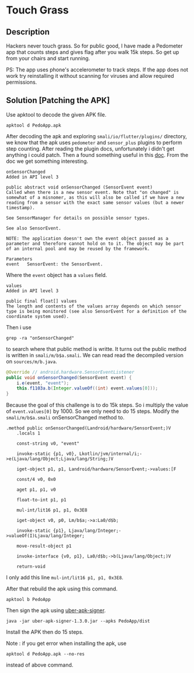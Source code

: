 # Touch Grass

## Description
Hackers never touch grass. So for public good, I have made a Pedometer app that counts steps and gives flag after you walk 15k steps. So get up from your chairs and start running.

PS: The app uses phone's accelerometer to track steps. If the app does not work try reinstalling it without scanning for viruses and allow required permissions.

## Solution [Patching the APK]
Use apktool to decode the given APK file.
```
apktool d PedoApp.apk
```
After decoding the apk and exploring `smali/io/flutter/plugins/` directory, we know that the apk uses `pedometer` and `sensor_plus` plugins to perform step counting. After reading the plugin docs, unfortunately i didn't get anything i could patch. Then a found something useful in this [doc](https://developer.android.com/reference/android/hardware/SensorEventListener#onSensorChanged(android.hardware.SensorEvent)). From the doc we get something interesting.

```
onSensorChanged
Added in API level 3

public abstract void onSensorChanged (SensorEvent event)
Called when there is a new sensor event. Note that "on changed" is somewhat of a misnomer, as this will also be called if we have a new reading from a sensor with the exact same sensor values (but a newer timestamp). 

See SensorManager for details on possible sensor types.

See also SensorEvent.

NOTE: The application doesn't own the event object passed as a parameter and therefore cannot hold on to it. The object may be part of an internal pool and may be reused by the framework.

Parameters
event	SensorEvent: the SensorEvent.
```
Where the `event` object has a `values` field.     
```
values
Added in API level 3

public final float[] values
The length and contents of the values array depends on which sensor type is being monitored (see also SensorEvent for a definition of the coordinate system used).
```
Then i use 
```
grep -ra "onSensorChanged"
```
to search where that public method is writte. It turns out the public method is written in `smali/m/b$a.smali`. We can read read the decompiled version on `sources/m/b.java`.

```java
@Override // android.hardware.SensorEventListener
public void onSensorChanged(SensorEvent event) {
    i.e(event, "event");
    this.f1103a.b(Integer.valueOf((int) event.values[0]));
}
```
Because the goal of this challenge is to do 15k steps. So i multiply the value of `event.values[0]` by 1000. So we only need to do 15 steps. Modify the `smali/m/b$a.smali` onSensorChanged method to.

```smali
.method public onSensorChanged(Landroid/hardware/SensorEvent;)V
    .locals 1

    const-string v0, "event"

    invoke-static {p1, v0}, Lkotlin/jvm/internal/i;->e(Ljava/lang/Object;Ljava/lang/String;)V

    iget-object p1, p1, Landroid/hardware/SensorEvent;->values:[F

    const/4 v0, 0x0

    aget p1, p1, v0
	
    float-to-int p1, p1
	
	mul-int/lit16 p1, p1, 0x3E8
	
    iget-object v0, p0, Lm/b$a;->a:La0/d$b;

    invoke-static {p1}, Ljava/lang/Integer;->valueOf(I)Ljava/lang/Integer;

    move-result-object p1

    invoke-interface {v0, p1}, La0/d$b;->b(Ljava/lang/Object;)V

    return-void
```
I only add this line `mul-int/lit16 p1, p1, 0x3E8`.

After that rebuild the apk using this command.
```
apktool b PedoApp
```
Then sign the apk using [uber-apk-signer](https://github.com/patrickfav/uber-apk-signer).
```
java -jar uber-apk-signer-1.3.0.jar --apks PedoApp/dist
```
Install the APK then do 15 steps.

Note : if you get error when installing the apk, use
```
apktool d PedoApp.apk --no-res
```
instead of above command.